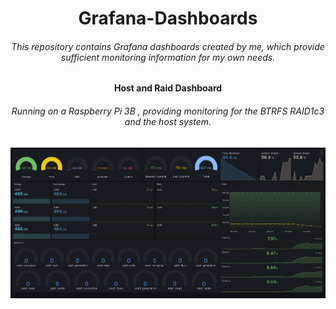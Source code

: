 <h1 align='center'>Grafana-Dashboards</h1>

<h6 align='center'>
    This repository contains Grafana dashboards created by me, which provide sufficient monitoring information for my own needs.
</h6>

<h4 align='center'>
    Host and Raid Dashboard
</h4>

<h6 align='center'>
    Running on a Raspberry Pi 3B , providing monitoring for the BTRFS RAID1c3 and the host system.
</h6>

<div align='center'>
    <img src='./preview-images/host-and-raid-monitoring-dashboard-2.png' alt='host-and-raid-monitoring-dashboard'>
</div>

